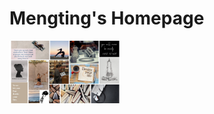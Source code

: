 # Mengting's Homepage
<a href="URL_REDIRECT" target="blank"><img align="center" src="https://github.com/montaneH/MengtingHuang/blob/main/collage.png" height="100" /></a>
